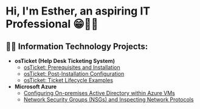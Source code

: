 <h1>Hi, I'm Esther, an aspiring IT Professional 😁👋🏾</h1>

<h2>👨‍💻 Information Technology Projects:</h2>

- <b>osTicket (Help Desk Ticketing System)</b>
  - [osTicket: Prerequisites and Installation](https://github.com/estherexantus/osticket-prereqs)
  - [osTicket: Post-Installation Configuration](https://github.com/estherexantus/post-install-config)
  - [osTicket: Ticket Lifecycle Examples](https://github.com/estherexantus/ticket-lifecycle)
- <b>Microsoft Azure</b>
  - [Configuring On-premises Active Directory within Azure VMs](https://github.com/estherexantus/configure-ad)
  - [Network Security Groups (NSGs) and Inspecting Network Protocols](https://github.com/estherexantus/azure-network-protocols)

